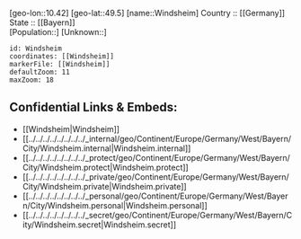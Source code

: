 ﻿---
location: [49.5,10.42] 
mapzoom: [7,12] 
mapmarker: city 
type: City
tags:
- geo/City


SpocWebEntityId: 35639
isDeleted: false
confidential: public

---
[geo-lon::10.42] 
[geo-lat::49.5] 
[name::Windsheim] 
Country :: [[Germany]]  
State :: [[Bayern]]  
[Population::] 
[Unknown::] 


```leaflet
id: Windsheim
coordinates: [[Windsheim]] 
markerFile: [[Windsheim]] 
defaultZoom: 11 
maxZoom: 18
```


## Confidential Links & Embeds: 
- [[Windsheim|Windsheim]]  
- [[../../../../../../../../_internal/geo/Continent/Europe/Germany/West/Bayern/City/Windsheim.internal|Windsheim.internal]] 
- [[../../../../../../../../_protect/geo/Continent/Europe/Germany/West/Bayern/City/Windsheim.protect|Windsheim.protect]] 
- [[../../../../../../../../_private/geo/Continent/Europe/Germany/West/Bayern/City/Windsheim.private|Windsheim.private]] 
- [[../../../../../../../../_personal/geo/Continent/Europe/Germany/West/Bayern/City/Windsheim.personal|Windsheim.personal]] 
- [[../../../../../../../../_secret/geo/Continent/Europe/Germany/West/Bayern/City/Windsheim.secret|Windsheim.secret]] 
